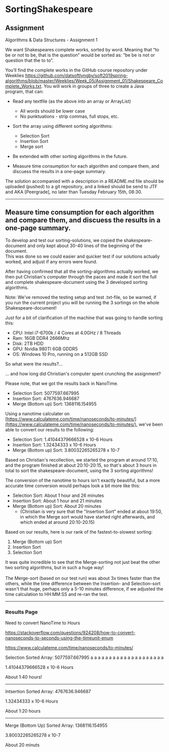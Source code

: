 # SortingShakespeare
## Assignment
Algorithms &amp; Data Structures - Assignment 1

We want Shakespeares complete works, sorted by word. Meaning that “to be or not to be, that is the question” would be sorted as: “be be is not or question that the to to”.

You’ll find the complete works in the GitHub course repository under Weeklies https://github.com/datsoftlyngby/soft2019spring-algorithms/blob/master/Weeklies/Week_05/Assignment_01/Shakespeare_Complete_Works.txt. You will work in groups of three to create a Java program, that can:

* Read any textfile (as the above into an array or ArrayList)
  * All words should be lower case
   * No punktuations - strip commas, full stops, etc.

* Sort the array using different sorting algorithms:
  * Selection Sort 
  * Insertion Sort 
  * Merge sort
 
* Be extended with other sorting algorithms in the future.

* Measure time consumption for each algorithm and compare them, and discuess the results in a one-page summary.

The solution accompanied with a description in a README.md file should be uploaded (pushed) to a git repository, and a linked should be send to JTF and AKA [Peergrade], no later than Tuesday February 15th, 08:30.

------------
## Measure time consumption for each algorithm and compare them, and discuess the results in a one-page summary.

To develop and test our sorting-solutions, we copied the shakespeare-document and only kept about 30-40 lines of the beginning of the document.  
This was done so we could easier and quicker test if our solutions actually worked, and adjust if any errors were found.

After having confirmed that all the sorting-algorithms actually worked, we then put Christian's computer through the paces and made it sort the full and complete shakespeare-document using the 3 developed sorting algorithms. 

Note: We've removed the testing setup and test .txt-file, so be warned, if you run the current project you will be running the 3 sortings on the whole Shakespeare-document! 

Just for a bit of clarification of the machine that was going to handle sorting this:



*   CPU: Intel i7-6700k / 4 Cores at 4.0GHz / 8 Threads
*   Ram: 16GB DDR4 2666Mhz
*   Disk: 2TB HDD
*   GPU: Nvidia 980TI 6GB GDDR5 
*   OS: Windows 10 Pro, running on a 512GB SSD

So what were the results?...

… and how long did Christian's computer spent crunching the assignment?

Please note, that we got the results back in NanoTime.



*   Selection Sort: 5077597.667995
*   Insertion Sort: 4767636.946687
*   Merge (Bottom up) Sort: 1368116.154955

Using a nanotime calculater on [https://www.calculateme.com/time/nanoseconds/to-minutes/](https://www.calculateme.com/time/nanoseconds/to-minutes/), we've been able to convert our results to the following:



*   Selection Sort: 1.41044379666528 x 10-6 Hours
*   Insertion Sort: 1.32434333 x 10-6 Hours
*   Merge (Bottom up) Sort: 3.80032265265278 x 10-7

Based on Christian's recollection, we started the program at around 17:10, and the program finished at about 20:10-20:15, so that's about 3 hours in total to sort the shakespeare-document, using the 3 sorting algorithms!

The conversion of the nanotime to hours isn't exactly beautiful, but a more accurate time conversion would perhaps look a bit more like this:



*   Selection Sort: About 1 hour and 26  minutes
*   Insertion Sort: About 1 hour and 21 minutes
*   Merge (Bottom up) Sort: About 20 minutes 
    *   (Christian is very sure that the "Insertion Sort" ended at about 19:50, in which the Merge sort would have started right afterwards, and which ended at around 20:10-20.15)

Based on our results, here is our rank of the fastest-to-slowest sorting:



1.  Merge (Bottom up) Sort
1.  Insertion Sort
1.  Selection Sort

It was quite incredible to see that the Merge-sorting not just beat the other two sorting algorithms, but in such a huge way!  \
 \
The Merge-sort (based on our test run) was about 3x times faster than the others, while the time difference between the Insertion- and Selection-sort wasn't that huge, perhaps only a 5-10 minutes difference, if we adjusted the time calculation to HH:MM:SS and re-ran the test.


---------------
### Results Page
Need to convert NanoTime to Hours

https://stackoverflow.com/questions/924208/how-to-convert-nanoseconds-to-seconds-using-the-timeunit-enum

https://www.calculateme.com/time/nanoseconds/to-minutes/

Selection Sorted Array: 5077597.667995
a a a a a a a a a a a a a a a a a a a a 

1.41044379666528 x 10-6 Hours 

About 1:40 hours!

----------------

Intsertion Sorted Array: 4767636.946687

1.32434333 x 10-6 Hours

About 1:20 hours

----------------

Merge (Bottom Up) Sorted Array: 1368116.154955

3.80032265265278 x 10-7

About 20 minuts 
